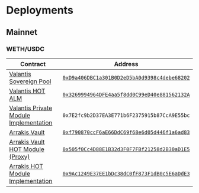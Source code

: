 # Deployments

## Mainnet

### WETH/USDC

| Contract                                                                                                 | Address                                                                                                                 |
| -------------------------------------------------------------------------------------------------------- | ----------------------------------------------------------------------------------------------------------------------- |
| [Valantis Sovereign Pool](../../autogenerated/interfaces/ISovereignPool.sol/interface.ISovereignPool.md) | [`0xD9a406DBC1a301B0D2eD5bA0d9398c4debe68202`](https://etherscan.io/address/0xD9a406DBC1a301B0D2eD5bA0d9398c4debe68202) |
| [Valantis HOT ALM](https://etherscan.io/address/0x3269994964DFE4aa5f8dd0C99eD40e881562132A#code)   | [`0x3269994964DFE4aa5f8dd0C99eD40e881562132A`](https://etherscan.io/address/0x3269994964DFE4aa5f8dd0C99eD40e881562132A) |
| [Valantis Private Module Implementation](../../autogenerated/modules/ValantisHOTModulePrivate.sol/contract.ValantisModulePrivate.md) | `0x7E2fc9b2D37EA3E771b6F2375915b87CcA9E55bc` |
| [Arrakis Vault](../../autogenerated/ArrakisMetaVaultPublic.sol/contract.ArrakisMetaVaultPublic.md)          | [`0xf790870ccF6aE66DdC69f68e6d05d446f1a6ad83`](https://etherscan.io/address/0xf790870ccF6aE66DdC69f68e6d05d446f1a6ad83) |
| [Arrakis Vault HOT Module (Proxy)](../../autogenerated/modules/ValantisHOTModulePublic.sol/contract.ValantisModulePublic.md)          | [`0x505f0Cc4D88E1B32d3F0F7FBf21258d2B30aD1E5`](https://etherscan.io/address/0x505f0Cc4D88E1B32d3F0F7FBf21258d2B30aD1E5) |
| [Arrakis HOT Module Implementation](../../autogenerated/modules/ValantisHOTModulePublic.sol/contract.ValantisModulePublic.md)    | [`0x9Ac1249E37EE1bDc38dC0fF873F1dB0c5E6aDdE3`](https://etherscan.io/address/0x9Ac1249E37EE1bDc38dC0fF873F1dB0c5E6aDdE3) |

